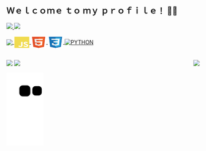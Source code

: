 ## Ｗｅｌｃｏｍｅ ｔｏ  ｍｙ  ｐｒｏｆｉｌｅ！ 🔭✨

 <div>
   <a href="https://github.com/MIYATAKR4">
   <img height="120em" src="https://github-readme-stats.vercel.app/api?username=MIYATAKR4&show_icons=true&theme=nightowl&include_all_commits=true&count_private=true"/>
   <img height="120em" src="https://github-readme-stats.vercel.app/api/top-langs/?username=MIYATAKR4&layout=compact&theme=nightowl"/>
</div>
 


<div style="display: inline_block"><br>
   <img align="center" width="130" src="https://i.pinimg.com/564x/98/17/0d/98170d19dcc14f73e8a3095ccab7b78b.jpg">
  <img align="center" alt="Js" height="30" width="40" src="https://raw.githubusercontent.com/devicons/devicon/master/icons/javascript/javascript-plain.svg">
  <img align="center" alt="HTML" height="30" width="40" src="https://raw.githubusercontent.com/devicons/devicon/master/icons/html5/html5-original.svg">
  <img align="center" alt="CSS" height="30" width="40" src="https://raw.githubusercontent.com/devicons/devicon/master/icons/css3/css3-original.svg">
  <img align="center" alt="PYTHON" height="30" width="40" src="https://cdn.jsdelivr.net/gh/devicons/devicon/icons/python/python-original.svg">
 
</div>
</div>


 <br>
 
<div style="display: inline_block"> 
  
  <a href = "mailto:catarina.cmd@gmail.com"><img src="https://img.shields.io/badge/-Gmail-%23333?style=for-the-badge&logo=gmail&logoColor=white" target="_blank"></a>
  <a href="linkedin.com/in/catarina-diniz-ab4766224/" target="_blank"><img src="https://img.shields.io/badge/-LinkedIn-%230077B5?style=for-the-badge&logo=linkedin&logoColor=white" target="_blank"></a> 
   <img align="right" height="200" src="https://i.pinimg.com/originals/a9/a0/a8/a9a0a862e49664b46d7be3253e893714.gif"/>
  

</div>

![Snake animation](https://github.com/MIYATAKR4/MIYATAKR4/blob/output/github-contribution-grid-snake.svg)
